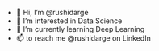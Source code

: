 - 👋 Hi, I’m @rushidarge
- 👀 I’m interested in Data Science
- 🌱 I’m currently learning Deep Learning
- 📫 to reach me @rushidarge on LinkedIn

<!---
rushidarge/rushidarge is a ✨ special ✨ repository because its `README.md` (this file) appears on your GitHub profile.
You can click the Preview link to take a look at your changes.
--->
